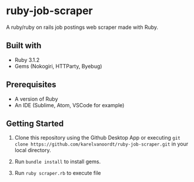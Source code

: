# ruby-job-scraper
A ruby/ruby on rails job postings web scraper made with Ruby.

## Built with

- Ruby 3.1.2
- Gems (Nokogiri, HTTParty, Byebug)

## Prerequisites

- A version of Ruby
- An IDE (Sublime, Atom, VSCode for example)

## Getting Started

1. Clone this repository using the Github Desktop App or executing `git clone https://github.com/karelvanoordt/ruby-job-scraper.git` in your local directory.

2. Run `bundle install` to install gems.

3. Run `ruby scraper.rb` to execute file



